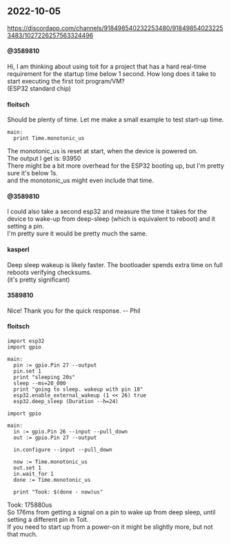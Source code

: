 ## 2022-10-05

https://discordapp.com/channels/918498540232253480/918498540232253483/1027226257563324496

#### @3589810
Hi, I am thinking about using toit for a project that has a hard real-time requirement for the startup time below 1 second. How long does it take to start executing the first toit program/VM?  
(ESP32 standard chip)  

#### floitsch
Should be plenty of time. Let me make a small example to test start-up time.  
```
main:
  print Time.monotonic_us
```
The monotonic_us is reset at start, when the device is powered on.  
The output I get is: 93950  
There might be a bit more overhead for the ESP32 booting up, but I'm pretty sure it's below 1s.  
and the monotonic_us might even include that time.  

#### @3589810 
I could also take a second esp32 and measure the time it takes for the device to wake-up from deep-sleep (which is equivalent to reboot) and it setting a pin.  
I'm pretty sure it would be pretty much the same.  

#### kasperl
Deep sleep wakeup is likely faster. The bootloader spends extra time on full reboots verifying checksums.  
(it's pretty significant)  

#### 3589810
Nice! Thank you for the quick response. -- Phil

#### floitsch
```
import esp32
import gpio

main:
  pin := gpio.Pin 27 --output
  pin.set 1
  print "sleeping 20s"
  sleep --ms=20_000
  print "going to sleep. wakeup with pin 18"
  esp32.enable_external_wakeup (1 << 26) true
  esp32.deep_sleep (Duration --h=24)
```
```
import gpio

main:
  in := gpio.Pin 26 --input --pull_down
  out := gpio.Pin 27 --output

  in.configure --input --pull_down

  now := Time.monotonic_us
  out.set 1
  in.wait_for 1
  done := Time.monotonic_us

  print "Took: $(done - now)us"
```
Took: 175880us  
So 176ms from getting a signal on a pin to wake up from deep sleep, until setting a different pin in Toit.  
If you need to start up from a power-on it might be slightly more, but not that much.  
